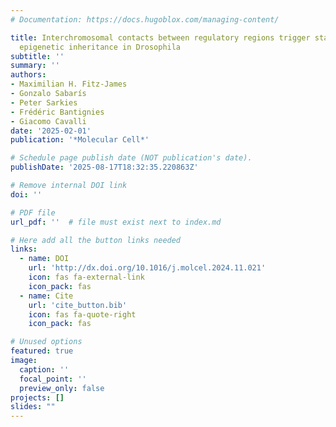 ```yaml
---
# Documentation: https://docs.hugoblox.com/managing-content/

title: Interchromosomal contacts between regulatory regions trigger stable transgenerational
  epigenetic inheritance in Drosophila
subtitle: ''
summary: ''
authors:
- Maximilian H. Fitz-James
- Gonzalo Sabarís
- Peter Sarkies
- Frédéric Bantignies
- Giacomo Cavalli
date: '2025-02-01'
publication: '*Molecular Cell*'

# Schedule page publish date (NOT publication's date).
publishDate: '2025-08-17T18:32:35.220863Z'

# Remove internal DOI link
doi: ''

# PDF file
url_pdf: ''  # file must exist next to index.md

# Here add all the button links needed
links:
  - name: DOI
    url: 'http://dx.doi.org/10.1016/j.molcel.2024.11.021'
    icon: fas fa-external-link
    icon_pack: fas
  - name: Cite
    url: 'cite_button.bib'
    icon: fas fa-quote-right
    icon_pack: fas

# Unused options
featured: true
image:
  caption: ''
  focal_point: ''
  preview_only: false
projects: []
slides: ""
---
```

